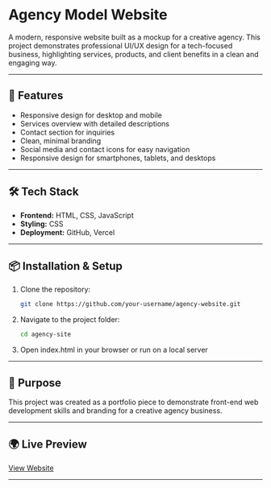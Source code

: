 # Agency Model Website  

A modern, responsive website built as a mockup for a creative agency. This project demonstrates professional UI/UX design for a tech-focused business, highlighting services, products, and client benefits in a clean and engaging way.  

---

## 🚀 Features  
- Responsive design for desktop and mobile    
- Services overview with detailed descriptions  
- Contact section for inquiries  
- Clean, minimal branding
- Social media and contact icons for easy navigation
- Responsive design for smartphones, tablets, and desktops

---

## 🛠️ Tech Stack  
- **Frontend:** HTML, CSS, JavaScript  
- **Styling:** CSS  
- **Deployment:** GitHub, Vercel

---

## 📦 Installation & Setup  
1. Clone the repository:  
   ```bash
   git clone https://github.com/your-username/agency-website.git

2. Navigate to the project folder:
   ```bash
   cd agency-site

3. Open index.html in your browser or run on a local server

---

## 📌 Purpose
This project was created as a portfolio piece to demonstrate front-end web development skills and branding for a creative agency business.


---


## 🌍 Live Preview  
[View Website](https://agency-site-seven-green.vercel.app)  


---
